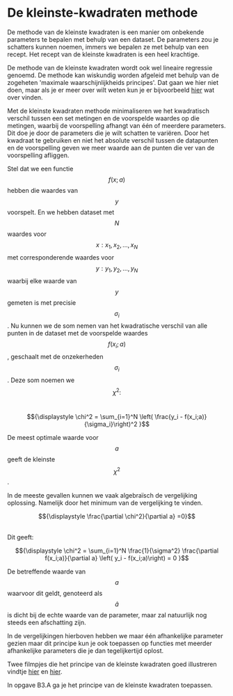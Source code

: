 # De kleinste-kwadraten methode

De methode van de kleinste kwadraten is een manier om onbekende parameters te bepalen met behulp van een dataset. De parameters zou je schatters kunnen noemen, immers we bepalen ze met behulp van een recept. Het recept van de kleinste kwadraten is een heel krachtige.


De methode van de kleinste kwadraten wordt ook wel lineaire regressie genoemd. De methode kan wiskundig worden afgeleid met behulp van de zogeheten 'maximale waarschijnlijkheids principes'. Dat gaan we hier niet doen, maar als je er meer over wilt weten kun je er bijvoorbeeld <a href="https://www.youtube.com/watch?v=_-Gnu498s3o">hier</a> wat over vinden.


Met de kleinste kwadraten methode minimaliseren we het kwadratisch verschil tussen een set metingen en de voorspelde waardes op die metingen, waarbij de voorspelling afhangt van één of meerdere parameters. Dit doe je door de parameters die je wilt schatten te variëren. Door het kwadraat te gebruiken en niet het absolute verschil tussen de datapunten en de voorspelling geven we meer waarde aan de punten die ver van de voorspelling afliggen. 

Stel dat we een functie $$f(x;a)$$ hebben die waardes van $$y$$ voorspelt. En we hebben dataset met $$N$$ waardes voor $$x: {x_1,x_2,...,x_N}$$ met corresponderende waardes voor $$y: {y_1,y_2,...,y_N}$$ waarbij elke waarde van $$y$$ gemeten is met precisie $$\sigma_i$$. Nu kunnen we de som nemen van het kwadratische verschil van alle punten in de dataset met de voorspelde waardes $$f(x_i;a)$$, geschaalt met de onzekerheden $$\sigma_i$$. Deze som noemen we $$\chi^2:$$<br>
<center>$${\displaystyle \chi^2 = \sum_{i=1}^N \left( \frac{y_i - f(x_i;a)}{\sigma_i}\right)^2 }$$</center> 

De meest optimale waarde voor $$a$$ geeft de kleinste $$\chi^2$$. 


In de meeste gevallen kunnen we vaak algebraïsch de vergelijking oplossing. Namelijk door het minimum van de vergelijking te vinden. <br>

<center>$${\displaystyle \frac{\partial \chi^2}{\partial a} =0}$$</center><br>

Dit geeft: 

<center>$${\displaystyle \chi^2 = \sum_{i=1}^N \frac{1}{\sigma^2} \frac{\partial f(x_i;a)}{\partial a} \left( y_i - f(x_i;a)\right) = 0 }$$</center> 

De betreffende waarde van $$a$$ waarvoor dit geldt, genoteerd als $$\hat{a}$$ is dicht bij de echte waarde van de parameter, maar zal natuurlijk nog steeds een afschatting zijn. 

In de vergelijkingen hierboven hebben we maar één afhankelijke parameter gezien maar dit principe kun je ook toepassen op functies met meerder afhankelijke parameters die je dan tegelijkertijd oplost.

Twee filmpjes die het principe van de kleinste kwadraten goed illustreren vindtje <a href="https://www.youtube.com/watch?v=YwZYSTQs-Hk">hier</a> en <a href = "https://www.youtube.com/watch?v=0T0z8d0_aY4">hier</a>. 


In opgave B3.A ga je het principe van de kleinste kwadraten toepassen.






